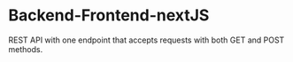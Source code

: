# Backend-Frontend-nextJS
REST API with one endpoint that accepts requests with both GET and POST methods.

